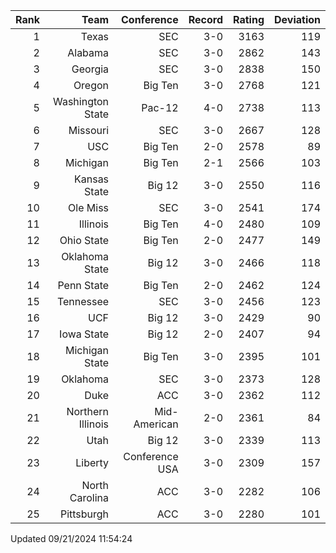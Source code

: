 | Rank  | Team                 | Conference           | Record   | Rating | Deviation |
| ---:  | ---:                 | ---:                 | ---:     | ---:   | ---:      |
| 1     | Texas                | SEC                  | 3-0      | 3163   | 119       |
| 2     | Alabama              | SEC                  | 3-0      | 2862   | 143       |
| 3     | Georgia              | SEC                  | 3-0      | 2838   | 150       |
| 4     | Oregon               | Big Ten              | 3-0      | 2768   | 121       |
| 5     | Washington State     | Pac-12               | 4-0      | 2738   | 113       |
| 6     | Missouri             | SEC                  | 3-0      | 2667   | 128       |
| 7     | USC                  | Big Ten              | 2-0      | 2578   | 89        |
| 8     | Michigan             | Big Ten              | 2-1      | 2566   | 103       |
| 9     | Kansas State         | Big 12               | 3-0      | 2550   | 116       |
| 10    | Ole Miss             | SEC                  | 3-0      | 2541   | 174       |
| 11    | Illinois             | Big Ten              | 4-0      | 2480   | 109       |
| 12    | Ohio State           | Big Ten              | 2-0      | 2477   | 149       |
| 13    | Oklahoma State       | Big 12               | 3-0      | 2466   | 118       |
| 14    | Penn State           | Big Ten              | 2-0      | 2462   | 124       |
| 15    | Tennessee            | SEC                  | 3-0      | 2456   | 123       |
| 16    | UCF                  | Big 12               | 3-0      | 2429   | 90        |
| 17    | Iowa State           | Big 12               | 2-0      | 2407   | 94        |
| 18    | Michigan State       | Big Ten              | 3-0      | 2395   | 101       |
| 19    | Oklahoma             | SEC                  | 3-0      | 2373   | 128       |
| 20    | Duke                 | ACC                  | 3-0      | 2362   | 112       |
| 21    | Northern Illinois    | Mid-American         | 2-0      | 2361   | 84        |
| 22    | Utah                 | Big 12               | 3-0      | 2339   | 113       |
| 23    | Liberty              | Conference USA       | 3-0      | 2309   | 157       |
| 24    | North Carolina       | ACC                  | 3-0      | 2282   | 106       |
| 25    | Pittsburgh           | ACC                  | 3-0      | 2280   | 101       |

Updated 09/21/2024 11:54:24
